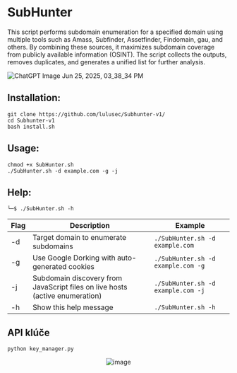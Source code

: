 # SubHunter
This script performs  subdomain enumeration for a specified domain using multiple tools such as Amass, Subfinder, Assetfinder, Findomain, gau, and others. By combining these sources, it maximizes subdomain coverage from publicly available information (OSINT). The script collects the outputs, removes duplicates, and generates a unified list for further analysis.

![ChatGPT Image Jun 25, 2025, 03_38_34 PM](https://github.com/user-attachments/assets/6bc40724-ad16-4d8a-a1dc-848383d29ca2)


## Installation:
```
git clone https://github.com/lulusec/Subhunter-v1/
cd Subhunter-v1
bash install.sh
```

## Usage:
```
chmod +x SubHunter.sh
./SubHunter.sh -d example.com -g -j
```
## Help:
```
└─$ ./SubHunter.sh -h
```
| Flag | Description                                         | Example                          |
|------|-----------------------------------------------------|----------------------------------|
| -d   | Target domain to enumerate subdomains               | `./SubHunter.sh -d example.com`  |
| -g   | Use Google Dorking with auto-generated cookies      | `./SubHunter.sh -d example.com -g`              |
| -j   | Subdomain discovery from JavaScript files on live hosts (active enumeration)    | `./SubHunter.sh -d example.com -j`              |
| -h   | Show this help message                              | `./SubHunter.sh -h`              |

## API klúče
```
python key_manager.py
```
<p align="center">
 <img src="https://github.com/user-attachments/assets/bc99a933-b02d-4209-8786-55cdb603c30e" alt="image">
</p>


